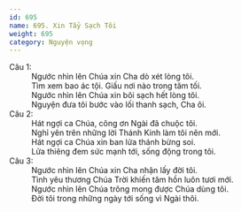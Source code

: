 ```yaml
---
id: 695
name: 695. Xin Tẩy Sạch Tôi
weight: 695
category: Nguyện vọng
---
```

<dl><dt>Câu 1:</dt><dd data-verse="1">Ngước nhìn lên Chúa xin Cha dò xét lòng tôi. <br/>Tìm xem bao ác tội. Giấu nơi nào trong tăm tối. <br/>Ngước nhìn lên Chúa xin bôi sạch hết lòng tôi. <br/>Nguyện đưa tôi bước vào lối thanh sạch, Cha ôi. </dd><dt>Câu 2:</dt><dd data-verse="2">Hát ngợi ca Chúa, công ơn Ngài đã chuộc tôi. <br/>Nghỉ yên trên những lời Thánh Kinh làm tôi nên mới. <br/>Hát ngợi ca Chúa xin ban lửa thánh bừng soi. <br/>Lửa thiêng đem sức mạnh tới, sống động trong tôi. </dd><dt>Câu 3:</dt><dd data-verse="3">Ngước nhìn lên Chúa xin Cha nhận lấy đời tôi. <br/>Tình yêu thương Chúa Trời khiến tâm hồn luôn tươi mới. <br/>Ngước nhìn lên Chúa trông mong được Chúa dùng tôi. <br/>Đời tôi trong những ngày tới sống vì Ngài thôi. </dd></dl>
